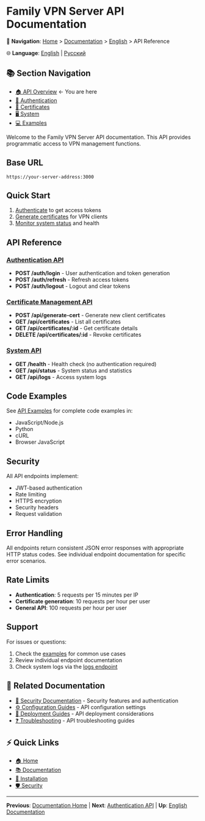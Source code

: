 # Family VPN Server API Documentation

📍 **Navigation**: [Home](../../../README.md) > [Documentation](../../README.md) > [English](../README.md) > API Reference

🌐 **Language**: [English](../../en/api/README.md) | [Русский](../../ru/api/README.md)

## 📚 Section Navigation
- [🏠 API Overview](README.md) ← You are here
- [🔐 Authentication](authentication.md)
- [📜 Certificates](certificates.md)
- [🖥️ System](system.md)
- [💻 Examples](examples.md)

Welcome to the Family VPN Server API documentation. This API provides programmatic access to VPN management functions.

## Base URL

```
https://your-server-address:3000
```

## Quick Start

1. [Authenticate](authentication.md#post-authlogin) to get access tokens
2. [Generate certificates](certificates.md#post-apigenerate-cert) for VPN clients
3. [Monitor system status](system.md#get-apistatus) and health

## API Reference

### [Authentication API](authentication.md)
- **POST /auth/login** - User authentication and token generation
- **POST /auth/refresh** - Refresh access tokens
- **POST /auth/logout** - Logout and clear tokens

### [Certificate Management API](certificates.md)
- **POST /api/generate-cert** - Generate new client certificates
- **GET /api/certificates** - List all certificates
- **GET /api/certificates/:id** - Get certificate details
- **DELETE /api/certificates/:id** - Revoke certificates

### [System API](system.md)
- **GET /health** - Health check (no authentication required)
- **GET /api/status** - System status and statistics
- **GET /api/logs** - Access system logs

## Code Examples

See [API Examples](examples.md) for complete code examples in:
- JavaScript/Node.js
- Python
- cURL
- Browser JavaScript

## Security

All API endpoints implement:
- JWT-based authentication
- Rate limiting
- HTTPS encryption
- Security headers
- Request validation

## Error Handling

All endpoints return consistent JSON error responses with appropriate HTTP status codes. See individual endpoint documentation for specific error scenarios.

## Rate Limits

- **Authentication**: 5 requests per 15 minutes per IP
- **Certificate generation**: 10 requests per hour per user
- **General API**: 100 requests per hour per user

## Support

For issues or questions:
1. Check the [examples](examples.md) for common use cases
2. Review individual endpoint documentation
3. Check system logs via the [logs endpoint](system.md#get-apilogs)

## 🔗 Related Documentation
- [🔐 Security Documentation](../security/README.md) - Security features and authentication
- [⚙️ Configuration Guides](../configuration/README.md) - API configuration settings
- [🚀 Deployment Guides](../deployment/README.md) - API deployment considerations
- [❓ Troubleshooting](../troubleshooting/README.md) - API troubleshooting guides

## ⚡ Quick Links
- [🏠 Home](../../../README.md)
- [📚 Documentation](../../README.md)
- [🔧 Installation](../installation/README.md)
- [🛡️ Security](../security/README.md)

---
**Previous**: [Documentation Home](../../README.md) | **Next**: [Authentication API](authentication.md) | **Up**: [English Documentation](../README.md)